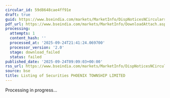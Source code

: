 ```yaml
---
circular_id: 59d8648cae4ff91e
draft: true
guid: https://www.bseindia.com/markets/MarketInfo/DispNoticesNCirculars.aspx?Noticeid={0C8023B9-D0FC-458D-960D-73E7435AA1BA}&noticeno=20250924-11&dt=09/24/2025&icount=11&totcount=75&flag=0
pdf_url: https://www.bseindia.com/markets/MarketInfo/DownloadAttach.aspx?id=20250924-11&attachedId=
processing:
  attempts: 1
  content_hash: ''
  processed_at: '2025-09-24T21:41:24.069700'
  processor_version: '2.0'
  stage: download_failed
  status: failed
published_date: '2025-09-24T09:09:03+00:00'
rss_url: https://www.bseindia.com/markets/MarketInfo/DispNoticesNCirculars.aspx?Noticeid={0C8023B9-D0FC-458D-960D-73E7435AA1BA}&noticeno=20250924-11&dt=09/24/2025&icount=11&totcount=75&flag=0
source: bse
title: Listing of Securities PHOENIX TOWNSHIP LIMITED
---
```


Processing in progress...